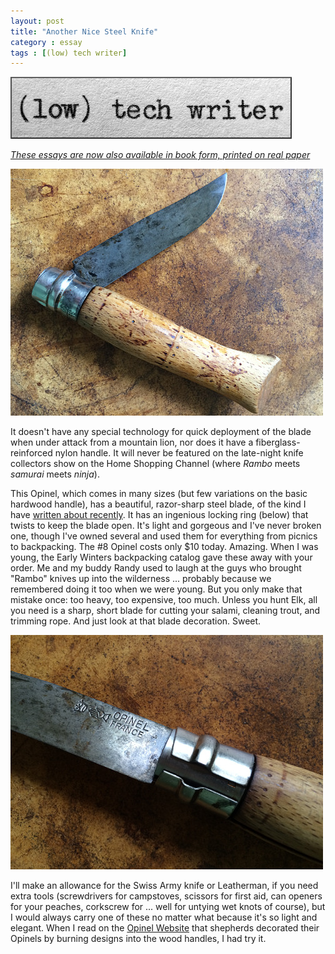 ```yaml
---
layout: post
title: "Another Nice Steel Knife"
category : essay
tags : [(low) tech writer]
---
```

[![low tech writer](/assets/ltw/header14.jpg)](http://bit.ly/lowtechwriter)

*[These essays are now also available in book form, printed on real paper](http://bit.ly/lowtechwriter)*



![Another Beautiful Knife](/assets/ltw/opinel.jpg)

It doesn't have any special technology for quick deployment of the blade when under attack from a mountain lion, nor does it have a fiberglass-reinforced nylon handle. It will never be featured on the late-night knife collectors show on the Home Shopping Channel (where *Rambo* meets *samurai* meets *ninja*). 

This Opinel, which comes in many sizes (but few variations on the basic hardwood handle), has a beautiful, razor-sharp steel blade, of the kind I have [written about recently](https://www.dpmaddalena.com/20090117/old-steel-knives-and-one-cheap-one). It has an ingenious locking ring (below) that twists to keep the blade open. It's light and gorgeous and I've never broken one, though I've owned several and used them for everything from picnics to backpacking. The #8 Opinel costs only $10 today. Amazing. When I was young, the Early Winters backpacking catalog gave these away with your order. Me and my buddy Randy used to laugh at the guys who brought "Rambo" knives up into the wilderness ... probably because we remembered doing it too when we were young. But you only make that mistake once: too heavy, too expensive, too much. Unless you hunt Elk, all you need is a sharp, short blade for cutting your salami, cleaning trout, and trimming rope. And just look at that blade decoration. Sweet. 

[![Details](/assets/ltw/opinellockedsm.jpg)](/assets/ltw/opinellocked.jpg)

I'll make an allowance for the Swiss Army knife or Leatherman, if you need extra tools (screwdrivers for campstoves, scissors for first aid, can openers for your peaches, corkscrew for ... well for untying wet knots of course), but I would always carry one of these no matter what because it's so light and elegant. When I read on the [Opinel Website](http://www.opinel.com/) that shepherds decorated their Opinels by burning designs into the wood handles, I had try it.

